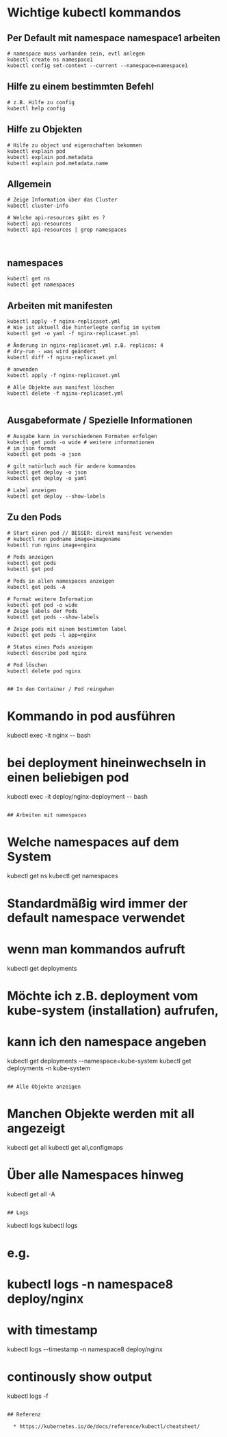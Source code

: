 # Wichtige kubectl kommandos 

## Per Default mit namespace namespace1 arbeiten 

```
# namespace muss vorhanden sein, evtl anlegen 
kubectl create ns namespace1 
kubectl config set-context --current --namespace=namespace1
```

## Hilfe zu einem bestimmten Befehl 

```
# z.B. Hilfe zu config 
kubectl help config 

```

## Hilfe zu Objekten 

```
# Hilfe zu object und eigenschaften bekommen
kubectl explain pod 
kubectl explain pod.metadata
kubectl explain pod.metadata.name 
```

## Allgemein 

```
# Zeige Information über das Cluster 
kubectl cluster-info 

# Welche api-resources gibt es ?
kubectl api-resources 
kubectl api-resources | grep namespaces 



```

## namespaces 

```
kubectl get ns
kubectl get namespaces 

```

## Arbeiten mit manifesten 

```
kubectl apply -f nginx-replicaset.yml 
# Wie ist aktuell die hinterlegte config im system
kubectl get -o yaml -f nginx-replicaset.yml 

# Änderung in nginx-replicaset.yml z.B. replicas: 4 
# dry-run - was wird geändert 
kubectl diff -f nginx-replicaset.yml 

# anwenden 
kubectl apply -f nginx-replicaset.yml 

# Alle Objekte aus manifest löschen
kubectl delete -f nginx-replicaset.yml 


```

## Ausgabeformate / Spezielle Informationen

```
# Ausgabe kann in verschiedenen Formaten erfolgen 
kubectl get pods -o wide # weitere informationen 
# im json format
kubectl get pods -o json 

# gilt natürluch auch für andere kommandos
kubectl get deploy -o json 
kubectl get deploy -o yaml 

# Label anzeigen 
kubectl get deploy --show-labels 

```



## Zu den Pods 

```
# Start einen pod // BESSER: direkt manifest verwenden
# kubectl run podname image=imagename 
kubectl run nginx image=nginx 

# Pods anzeigen 
kubectl get pods 
kubectl get pod

# Pods in allen namespaces anzeigen 
kubectl get pods -A 

# Format weitere Information 
kubectl get pod -o wide 
# Zeige labels der Pods
kubectl get pods --show-labels 

# Zeige pods mit einem bestimmten label 
kubectl get pods -l app=nginx 

# Status eines Pods anzeigen 
kubectl describe pod nginx 

# Pod löschen 
kubectl delete pod nginx 


## In den Container / Pod reingehen 

```

# Kommando in pod ausführen 
kubectl exec -it nginx -- bash 
# bei deployment hineinwechseln in einen beliebigen pod 
kubectl exec -it deploy/nginx-deployment -- bash 

```

## Arbeiten mit namespaces 

```
# Welche namespaces auf dem System 
kubectl get ns 
kubectl get namespaces 
# Standardmäßig wird immer der default namespace verwendet 
# wenn man kommandos aufruft 
kubectl get deployments 

# Möchte ich z.B. deployment vom kube-system (installation) aufrufen, 
# kann ich den namespace angeben
kubectl get deployments --namespace=kube-system 
kubectl get deployments -n kube-system 
```

## Alle Objekte anzeigen 

```
# Manchen Objekte werden mit all angezeigt 
kubectl get all 
kubectl get all,configmaps 

# Über alle Namespaces hinweg 
kubectl get all -A 


```

## Logs

```
kubectl logs <container>
kubectl logs <deployment>
# e.g. 
# kubectl logs -n namespace8 deploy/nginx
# with timestamp 
kubectl logs --timestamp -n namespace8 deploy/nginx
# continously show output 
kubectl logs -f <container>
```

## Referenz

  * https://kubernetes.io/de/docs/reference/kubectl/cheatsheet/
